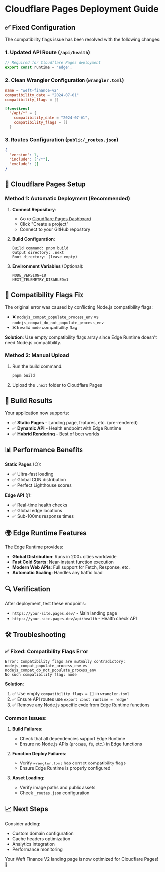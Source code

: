 # Cloudflare Pages Deployment Guide

## ✅ Fixed Configuration

The compatibility flags issue has been resolved with the following changes:

### 1. Updated API Route (`/api/health`)
```typescript
// Required for Cloudflare Pages deployment
export const runtime = 'edge';
```

### 2. Clean Wrangler Configuration (`wrangler.toml`)
```toml
name = "weft-finance-v2"
compatibility_date = "2024-07-01"
compatibility_flags = []

[functions]
  "/api/*" = {
    compatibility_date = "2024-07-01",
    compatibility_flags = []
  }
```

### 3. Routes Configuration (`public/_routes.json`)
```json
{
  "version": 1,
  "include": ["/*"],
  "exclude": []
}
```

## 🚀 Cloudflare Pages Setup

### Method 1: Automatic Deployment (Recommended)

1. **Connect Repository**:
   - Go to [Cloudflare Pages Dashboard](https://dash.cloudflare.com/pages)
   - Click "Create a project"
   - Connect to your GitHub repository

2. **Build Configuration**:
   ```
   Build command: pnpm build
   Output directory: .next
   Root directory: (leave empty)
   ```

3. **Environment Variables** (Optional):
   ```
   NODE_VERSION=18
   NEXT_TELEMETRY_DISABLED=1
   ```

## 🔧 Compatibility Flags Fix

The original error was caused by conflicting Node.js compatibility flags:
- ❌ `nodejs_compat_populate_process_env` vs `nodejs_compat_do_not_populate_process_env`
- ❌ Invalid `node` compatibility flag

**Solution**: Use empty compatibility flags array since Edge Runtime doesn't need Node.js compatibility.

### Method 2: Manual Upload

1. Run the build command:
   ```bash
   pnpm build
   ```

2. Upload the `.next` folder to Cloudflare Pages

## 🔧 Build Results

Your application now supports:
- ✅ **Static Pages** - Landing page, features, etc. (pre-rendered)
- ✅ **Dynamic API** - Health endpoint with Edge Runtime
- ✅ **Hybrid Rendering** - Best of both worlds

## 📊 Performance Benefits

**Static Pages** (○):
- ✅ Ultra-fast loading
- ✅ Global CDN distribution
- ✅ Perfect Lighthouse scores

**Edge API** (ƒ):
- ✅ Real-time health checks
- ✅ Global edge locations
- ✅ Sub-100ms response times

## 🌍 Edge Runtime Features

The Edge Runtime provides:
- **Global Distribution**: Runs in 200+ cities worldwide
- **Fast Cold Starts**: Near-instant function execution
- **Modern Web APIs**: Full support for Fetch, Response, etc.
- **Automatic Scaling**: Handles any traffic load

## 🔍 Verification

After deployment, test these endpoints:
- `https://your-site.pages.dev/` - Main landing page
- `https://your-site.pages.dev/api/health` - Health check API

## 🛠️ Troubleshooting

### ✅ Fixed: Compatibility Flags Error
```
Error: Compatibility flags are mutually contradictory: 
nodejs_compat_populate_process_env vs nodejs_compat_do_not_populate_process_env
No such compatibility flag: node
```

**Solution**: 
1. ✅ Use empty `compatibility_flags = []` in `wrangler.toml`
2. ✅ Ensure API routes use `export const runtime = 'edge'`
3. ✅ Remove any Node.js specific code from Edge Runtime functions

### Common Issues:

1. **Build Failures**: 
   - Check that all dependencies support Edge Runtime
   - Ensure no Node.js APIs (`process`, `fs`, etc.) in Edge functions

2. **Function Deploy Failures**:
   - Verify `wrangler.toml` has correct compatibility flags
   - Ensure Edge Runtime is properly configured

3. **Asset Loading**: 
   - Verify image paths and public assets
   - Check `_routes.json` configuration

## 📈 Next Steps

Consider adding:
- Custom domain configuration
- Cache headers optimization
- Analytics integration
- Performance monitoring

Your Weft Finance V2 landing page is now optimized for Cloudflare Pages! 🎉
